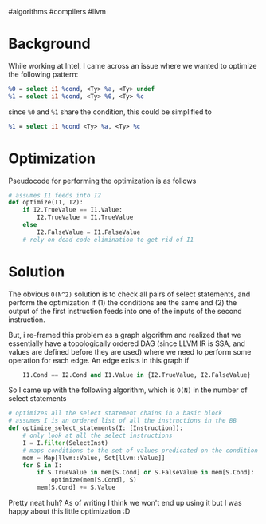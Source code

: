 #algorithms #compilers #llvm
# Background
While working at Intel, I came across an issue where we wanted to optimize the following pattern:
```llvm
%0 = select i1 %cond, <Ty> %a, <Ty> undef
%1 = select i1 %cond, <Ty> %0, <Ty> %c
```
since `%0` and `%1` share the condition, this could be simplified to
```llvm
%1 = select i1 %cond <Ty> %a, <Ty> %c
```
# Optimization
Pseudocode for performing the optimization is as follows
```python
# assumes I1 feeds into I2
def optimize(I1, I2):
	if I2.TrueValue == I1.Value:
		I2.TrueValue = I1.TrueValue
	else
		I2.FalseValue = I1.FalseValue
	# rely on dead code elimination to get rid of I1
```
# Solution
The obvious `O(N^2)` solution is to check all pairs of select statements, and perform the optimization if (1) the conditions are the same and (2) the output of the first instruction feeds into one of the inputs of the second instruction.

But, i re-framed this problem as a graph algorithm and realized that we essentially have a topologically ordered DAG (since LLVM IR is SSA, and values are defined before they are used) where we need to perform some operation for each edge. An edge exists in this graph if
```python
	I1.Cond == I2.Cond and I1.Value in {I2.TrueValue, I2.FalseValue}
```

So I came up with the following algorithm, which is `O(N)` in the number of select statements
```python
# optimizes all the select statement chains in a basic block
# assumes I is an ordered list of all the instructions in the BB
def optimize_select_statements(I: [Instruction]):
	# only look at all the select instructions
	I = I.filter(SelectInst)
	# maps conditions to the set of values predicated on the condition
	mem = Map[llvm::Value, Set[llvm::Value]]
	for S in I:
		if S.TrueValue in mem[S.Cond] or S.FalseValue in mem[S.Cond]:
			optimize(mem[S.Cond], S)
		mem[S.Cond] += S.Value
```

Pretty neat huh? As of writing I think we won't end up using it but I was happy about this little optimization :D
